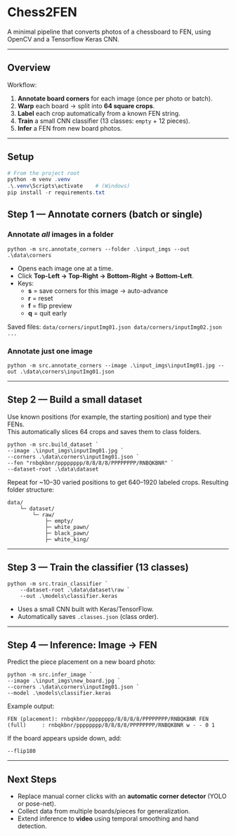 # Chess2FEN

A minimal pipeline that converts photos of a chessboard to FEN, using OpenCV and a Tensorflow Keras CNN.

---

## Overview

Workflow:

1. **Annotate board corners** for each image (once per photo or batch).
2. **Warp** each board → split into **64 square crops**.
3. **Label** each crop automatically from a known FEN string.
4. **Train** a small CNN classifier (13 classes: `empty` + 12 pieces).
5. **Infer** a FEN from new board photos.

---

## Setup

```powershell
# From the project root
python -m venv .venv
.\.venv\Scripts\activate    # (Windows)
pip install -r requirements.txt
```

## Step 1 — Annotate corners (batch or single)

### Annotate _all_ images in a folder

`python -m src.annotate_corners --folder .\input_imgs --out .\data\corners`

- Opens each image one at a time.
- Click **Top-Left → Top-Right → Bottom-Right → Bottom-Left**.
- Keys:
    - **s** = save corners for this image → auto-advance
    - **r** = reset
    - **f** = flip preview
    - **q** = quit early

Saved files:
`data/corners/inputImg01.json data/corners/inputImg02.json ...`

### Annotate just one image

`python -m src.annotate_corners --image .\input_imgs\inputImg01.jpg --out .\data\corners\inputImg01.json`

---
## Step 2 — Build a small dataset

Use known positions (for example, the starting position) and type their FENs.  
This automatically slices 64 crops and saves them to class folders.

```
python -m src.build_dataset `   
--image .\input_imgs\inputImg01.jpg `   
--corners .\data\corners\inputImg01.json `  
--fen "rnbqkbnr/pppppppp/8/8/8/8/PPPPPPPP/RNBQKBNR" `  
--dataset-root .\data\dataset
```

Repeat for ~10–30 varied positions to get 640–1920 labeled crops.
Resulting folder structure:

```
data/  
	└─ dataset/      
		└─ raw/          
			├─ empty/         
			├─ white_pawn/         
			├─ black_pawn/          
			├─ white_king/         
```
---

## Step 3 — Train the classifier (13 classes)

```
python -m src.train_classifier `  
	--dataset-root .\data\dataset\raw `
	--out .\models\classifier.keras
```

- Uses a small CNN built with Keras/TensorFlow.
- Automatically saves `.classes.json` (class order).

---

## Step 4 — Inference: Image → FEN

Predict the piece placement on a new board photo:

```
python -m src.infer_image `   
--image .\input_imgs\new_board.jpg `   
--corners .\data\corners\inputImg01.json `  
--model .\models\classifier.keras
```

Example output:

`FEN (placement): rnbqkbnr/pppppppp/8/8/8/8/PPPPPPPP/RNBQKBNR FEN (full)     : rnbqkbnr/pppppppp/8/8/8/8/PPPPPPPP/RNBQKBNR w - - 0 1`

If the board appears upside down, add:

`--flip180`

---

## Next Steps

- Replace manual corner clicks with an **automatic corner detector** (YOLO or pose-net).
- Collect data from multiple boards/pieces for generalization.
- Extend inference to **video** using temporal smoothing and hand detection.

